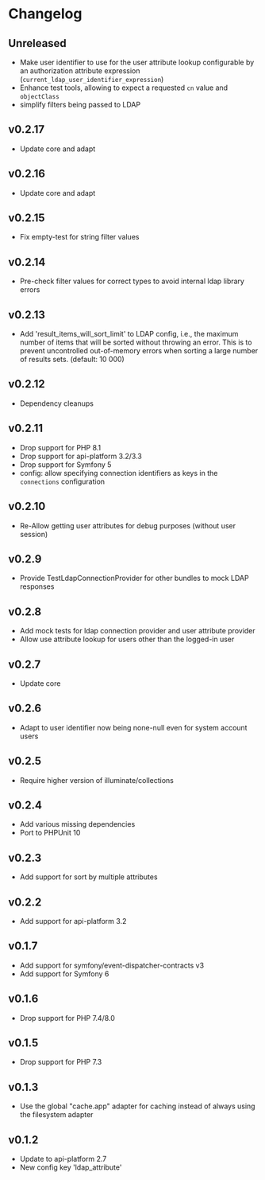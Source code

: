 # Changelog

## Unreleased

- Make user identifier to use for the user attribute lookup configurable by an authorization attribute expression
(`current_ldap_user_identifier_expression`)
- Enhance test tools, allowing to expect a requested `cn` value and `objectClass`
- simplify filters being passed to LDAP

## v0.2.17

- Update core and adapt

## v0.2.16

* Update core and adapt

## v0.2.15

* Fix empty-test for string filter values

## v0.2.14

* Pre-check filter values for correct types to avoid internal ldap library errors

## v0.2.13

* Add 'result_items_will_sort_limit' to LDAP config, i.e., the maximum number of items that will be sorted without throwing an error.
  This is to prevent uncontrolled out-of-memory errors when sorting a large number of results sets. (default: 10 000)

## v0.2.12

* Dependency cleanups

## v0.2.11

* Drop support for PHP 8.1
* Drop support for api-platform 3.2/3.3
* Drop support for Symfony 5
* config: allow specifying connection identifiers as keys in the `connections` configuration

## v0.2.10

* Re-Allow getting user attributes for debug purposes (without user session)

## v0.2.9

* Provide TestLdapConnectionProvider for other bundles to mock LDAP responses

## v0.2.8

* Add mock tests for ldap connection provider and user attribute provider
* Allow use attribute lookup for users other than the logged-in user

## v0.2.7

* Update core

## v0.2.6

* Adapt to user identifier now being none-null even for system account users

## v0.2.5

* Require higher version of illuminate/collections

## v0.2.4

* Add various missing dependencies
* Port to PHPUnit 10

## v0.2.3

* Add support for sort by multiple attributes

## v0.2.2

* Add support for api-platform 3.2

## v0.1.7

* Add support for symfony/event-dispatcher-contracts v3
* Add support for Symfony 6

## v0.1.6

* Drop support for PHP 7.4/8.0

## v0.1.5

* Drop support for PHP 7.3

## v0.1.3

* Use the global "cache.app" adapter for caching instead of always using the filesystem adapter

## v0.1.2

* Update to api-platform 2.7
* New config key 'ldap_attribute'
